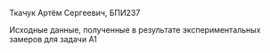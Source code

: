 Ткачук Артём Сергеевич, БПИ237

Исходные данные, полученные в результате экспериментальных замеров для задачи A1
